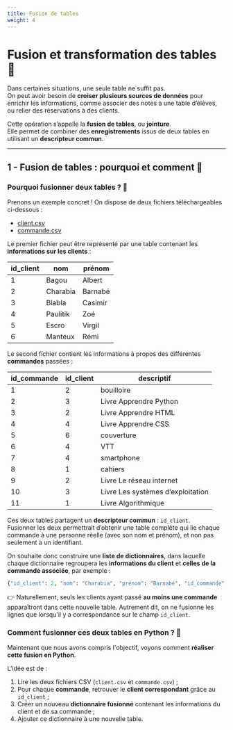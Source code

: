 ```yaml
---
title: Fusion de tables
weight: 4
---
```


# Fusion et transformation des tables 🔗

Dans certaines situations, une seule table ne suffit pas.  
On peut avoir besoin de **croiser plusieurs sources de données** pour enrichir les informations, comme associer des notes à une table d’élèves, ou relier des réservations à des clients.

Cette opération s’appelle la **fusion de tables**, ou **jointure**.  
Elle permet de combiner des **enregistrements** issus de deux tables en utilisant un **descripteur commun**.

---

## 1 - Fusion de tables : pourquoi et comment 🔄

### Pourquoi fusionner deux tables ? 🤝

Prenons un exemple concret ! On dispose de deux fichiers téléchargeables ci-dessous :

- [client.csv](../../files/NSI/CSV/client.csv)
- [commande.csv](../../files/NSI/CSV/commande.csv)

Le premier fichier peut être représenté par une table contenant les **informations sur les clients** :

| id_client | nom      | prénom   |
|-----------|----------|----------|
| 1         | Bagou    | Albert   |
| 2         | Charabia | Barnabé  |
| 3         | Blabla   | Casimir  |
| 4         | Paulitik | Zoé      |
| 5         | Escro    | Virgil   |
| 6         | Manteux  | Rémi     |

Le second fichier contient les informations à propos des différentes **commandes** passées :

| id_commande | id_client | descriptif                          |
|-------------|-----------|-------------------------------------|
| 1           | 2         | bouilloire                          |
| 2           | 3         | Livre Apprendre Python              |
| 3           | 2         | Livre Apprendre HTML                |
| 4           | 4         | Livre Apprendre CSS                 |
| 5           | 6         | couverture                          |
| 6           | 4         | VTT                                 |
| 7           | 4         | smartphone                          |
| 8           | 1         | cahiers                             |
| 9           | 2         | Livre Le réseau internet            |
| 10          | 3         | Livre Les systèmes d’exploitation   |
| 11          | 1         | Livre Algorithmique                 |

Ces deux tables partagent un **descripteur commun** : `id_client`.  
Fusionner les deux permettrait d’obtenir une table complète qui lie chaque commande à une personne réelle (avec son nom et prénom), et non pas seulement à un identifiant.

On souhaite donc construire une **liste de dictionnaires**, dans laquelle chaque dictionnaire regroupera les **informations du client** et **celles de la commande associée**, par exemple :

```python
{"id_client": 2, "nom": "Charabia", "prénom": "Barnabé", "id_commande": 3, "descriptif": "Livre Apprendre HTML"}
```

👉 Naturellement, seuls les clients ayant passé **au moins une commande** apparaîtront dans cette nouvelle table. Autrement dit, on ne fusionne les lignes que lorsqu’il y a correspondance sur le champ `id_client`.

### Comment fusionner ces deux tables en Python ? 🧪

Maintenant que nous avons compris l'objectif, voyons comment **réaliser cette fusion en Python**.

L’idée est de :  

1. Lire les deux fichiers CSV (`client.csv` et `commande.csv`) ;
2. Pour chaque **commande**, retrouver le **client correspondant** grâce au `id_client` ;
3. Créer un nouveau **dictionnaire fusionné** contenant les informations du client et de sa commande ;
4. Ajouter ce dictionnaire à une nouvelle table.